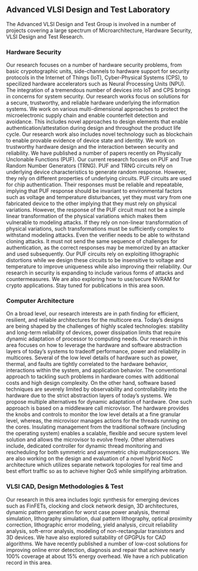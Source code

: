 ## Advanced VLSI Design and Test Laboratory
 
The Advanced VLSI Design and Test Group is involved in a number of projects covering a large spectrum of Microarchitecture, Hardware Security, VLSI Design and Test Research.

### Hardware Security

Our research focuses on a number of hardware security problems, from basic crypotographic units, side-channels to hardware support for security protocols
in the Internet of Things (IoT), Cyber-Physical Systems (CPS), to specilized hardware accelerators such as Neural Processing Units (NPU). 
The integration of a tremendous number of devices into IoT and CPS brings in concerns for system security. 
Our research works focus on solutions for a secure, trustworthy, and reliable hardware underlying the information systems. 
We work on various multi-dimensional approaches to protect the microelectronic supply chain and enable counterfeit detection 
and avoidance. This includes novel approaches to design elements that enable authentication/attestation during design and 
throughout the product life cycle. Our research work also includes novel technology such as blockchain to enable provable 
evidence of device state and identity. 
We work on trustworthy hardware design and the interaction between security and reliability. We have published a number of 
papers recently on Physically Unclonable Functions (PUF). Our current research focuses on PUF and True Random Number 
Generators (TRNG). PUF and TRNG circuits rely on underlying device characteristics to generate random response. 
However, they rely on different properties of underlying circuits. PUF circuits are used for chip authentication. 
Their responses must be reliable and repeatable, implying that PUF response should be invariant to environmental factors 
such as voltage and temperature disturbances, yet they must vary from one fabricated device to the other implying that they 
must rely on physical variations. However, the response of the PUF circuit must not be a simple 
linear transformation of the physical variations which makes them vulnerable to modeling attacks. If they rely on non-linear transformation of physical variations, such transformations must be sufficiently complex to withstand modeling attacks. Even the verifier needs to be able to withstand cloning attacks. It must not send the same sequence of challenges for authentication, as the correct responses may be memorized by an attacker and used subsequently. Our PUF circuits rely on exploiting lithographic distortions while we design these circuits to be insensitive to voltage and temperature to improve uniqueness while also improving their reliability. Our research in security is expanding to include various forms of attacks and countermeasures. We are also exploring how to use/secure NVRAM for crypto applications. Stay tuned for publications in this area soon.


### Computer Architecture

On a broad level, our research interests are in path finding for efficient, resilient, and reliable architectures for the multicore era. 
Today’s designs are being shaped by the challenges of highly scaled technologies: stability and long-term reliability of devices, 
power dissipation limits that require dynamic adaptation of processor to computing needs. 
Our research in this area focuses on how to leverage the hardware and software abstraction layers of today’s systems to tradeoff performance, 
power and reliability in multicores. Several of the low level details of hardware such as power, thermal, and faults are tightly correlated 
to the hardware behavior, interactions within the system, and application behavior. The conventional approach to tackling such problems in hardware 
comes with additional costs and high design complexity. On the other hand, software based techniques are severely limited by observability 
and controllability into the hardware due to the strict abstraction layers of today’s systems. We propose multiple alternatives for dynamic 
adaptation of hardware. One such approach is based on a middleware call microvisor. The hardware provides the knobs and controls to monitor 
the low level details at a fine granular level, whereas, the microvisor manages actions for the threads running on the cores. Insulating 
management from the traditional software (including the operating system) enables a scalable, flexible and secure system level solution and 
allows the microvisor to evolve freely. Other alternatives include, dedicated controller for dynamic thread monitoring and rescheduling for 
both symmetric and asymmetric chip multiprocessors. We are also working on the design and evaluation of a novel hybrid NoC architecture which 
utilizes separate network topologies for real time and best effort traffic so as to achieve higher QoS while simplifying arbitration.

### VLSI CAD, Design Methodologies & Test

Our research in this area includes logic synthesis for emerging devices such as FinFETs, clocking and clock network design, 3D architectures, dynamic pattern generation for worst case power analysis, thermal simulation, lithography simulation, dual pattern lithography, optical proximity correction, lithographic error modeling, yield analysis, circuit reliability analysis, soft-error analysis, modeling of non-rectangular transistors and 3D devices. We have also explored suitability of GPGPUs for CAD algorithms. We have recently published a number of low-cost solutions for improving online error detection, diagnosis and repair that achieve nearly 100% coverage at about 15% energy overhead. We have a rich publication record in this area.
